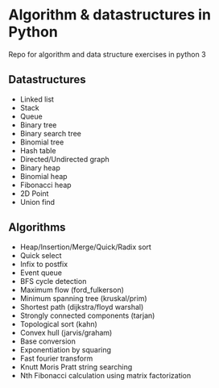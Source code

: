 # Algorithm & datastructures in Python

Repo for algorithm and data structure exercises in python 3

## Datastructures

* Linked list
* Stack
* Queue
* Binary tree
* Binary search tree
* Binomial tree
* Hash table
* Directed/Undirected graph
* Binary heap
* Binomial heap
* Fibonacci heap
* 2D Point
* Union find

## Algorithms
* Heap/Insertion/Merge/Quick/Radix sort
* Quick select
* Infix to postfix
* Event queue
* BFS cycle detection
* Maximum flow (ford_fulkerson)
* Minimum spanning tree (kruskal/prim)
* Shortest path (dijkstra/floyd warshal)
* Strongly connected components (tarjan)
* Topological sort (kahn)
* Convex hull (jarvis/graham)
* Base conversion
* Exponentiation by squaring
* Fast fourier transform
* Knutt Moris Pratt string searching
* Nth Fibonacci calculation using matrix factorization
